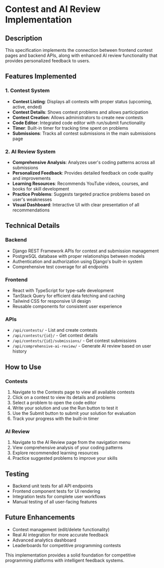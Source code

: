 # Contest and AI Review Implementation

## Description
This specification implements the connection between frontend contest pages and backend APIs, along with enhanced AI review functionality that provides personalized feedback to users.

## Features Implemented

### 1. Contest System
- **Contest Listing**: Displays all contests with proper status (upcoming, active, ended)
- **Contest Details**: Shows contest problems and allows participation
- **Contest Creation**: Allows administrators to create new contests
- **Code Editor**: Integrated code editor with run/submit functionality
- **Timer**: Built-in timer for tracking time spent on problems
- **Submissions**: Tracks all contest submissions in the main submissions page

### 2. AI Review System
- **Comprehensive Analysis**: Analyzes user's coding patterns across all submissions
- **Personalized Feedback**: Provides detailed feedback on code quality and improvements
- **Learning Resources**: Recommends YouTube videos, courses, and books for skill development
- **Practice Problems**: Suggests targeted practice problems based on user's weaknesses
- **Visual Dashboard**: Interactive UI with clear presentation of all recommendations

## Technical Details

### Backend
- Django REST Framework APIs for contest and submission management
- PostgreSQL database with proper relationships between models
- Authentication and authorization using Django's built-in system
- Comprehensive test coverage for all endpoints

### Frontend
- React with TypeScript for type-safe development
- TanStack Query for efficient data fetching and caching
- Tailwind CSS for responsive UI design
- Reusable components for consistent user experience

### APIs
- `/api/contests/` - List and create contests
- `/api/contests/{id}/` - Get contest details
- `/api/contests/{id}/submissions/` - Get contest submissions
- `/api/comprehensive-ai-review/` - Generate AI review based on user history

## How to Use

### Contests
1. Navigate to the Contests page to view all available contests
2. Click on a contest to view its details and problems
3. Select a problem to open the code editor
4. Write your solution and use the Run button to test it
5. Use the Submit button to submit your solution for evaluation
6. Track your progress with the built-in timer

### AI Review
1. Navigate to the AI Review page from the navigation menu
2. View comprehensive analysis of your coding patterns
3. Explore recommended learning resources
4. Practice suggested problems to improve your skills

## Testing
- Backend unit tests for all API endpoints
- Frontend component tests for UI rendering
- Integration tests for complete user workflows
- Manual testing of all user-facing features

## Future Enhancements
- Contest management (edit/delete functionality)
- Real AI integration for more accurate feedback
- Advanced analytics dashboard
- Leaderboards for competitive programming contests

This implementation provides a solid foundation for competitive programming platforms with intelligent feedback systems.